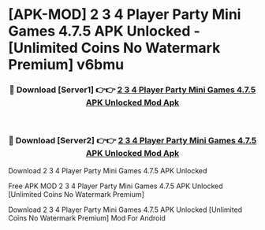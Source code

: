 # [APK-MOD] 2 3 4 Player Party Mini Games 4.7.5 APK Unlocked - [Unlimited Coins No Watermark Premium] v6bmu



<div align="center">
<h3>🔴 Download [Server1] 👉👉 <a href="https://momento.my/?title=2_3_4_Player_Party_Mini_Games_4.7.5_APK_Unlocked">2 3 4 Player Party Mini Games 4.7.5 APK Unlocked Mod Apk</a></h3><br>

<h3>🔴 Download [Server2] 👉👉 <a href="https://momento.my/?title=2_3_4_Player_Party_Mini_Games_4.7.5_APK_Unlocked">2 3 4 Player Party Mini Games 4.7.5 APK Unlocked Mod Apk</a></h3>
</div>



Download 2 3 4 Player Party Mini Games 4.7.5 APK Unlocked 

Free APK MOD 2 3 4 Player Party Mini Games 4.7.5 APK Unlocked [Unlimited Coins No Watermark Premium]

Download 2 3 4 Player Party Mini Games 4.7.5 APK Unlocked [Unlimited Coins No Watermark Premium] Mod For Android
